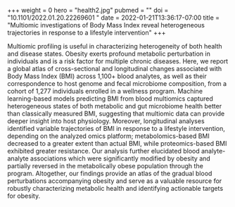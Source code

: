 +++
weight = 0
hero = "health2.jpg"
pubmed = ""
doi = "10.1101/2022.01.20.22269601 "
date = 2022-01-21T13:36:17-07:00
title = "Multiomic investigations of Body Mass Index reveal heterogeneous trajectories in response to a lifestyle intervention"
+++

Multiomic profiling is useful in characterizing heterogeneity of both health and disease states. Obesity exerts profound metabolic perturbation in individuals and is a risk factor for multiple chronic diseases. Here, we report a global atlas of cross-sectional and longitudinal changes associated with Body Mass Index (BMI) across 1,100+ blood analytes, as well as their correspondence to host genome and fecal microbiome composition, from a cohort of 1,277 individuals enrolled in a wellness program. Machine learning-based models predicting BMI from blood multiomics captured heterogeneous states of both metabolic and gut microbiome health better than classically measured BMI, suggesting that multiomic data can provide deeper insight into host physiology. Moreover, longitudinal analyses identified variable trajectories of BMI in response to a lifestyle intervention, depending on the analyzed omics platform; metabolomics-based BMI decreased to a greater extent than actual BMI, while proteomics-based BMI exhibited greater resistance. Our analysis further elucidated blood analyte-analyte associations which were significantly modified by obesity and partially reversed in the metabolically obese population through the program. Altogether, our findings provide an atlas of the gradual blood perturbations accompanying obesity and serve as a valuable resource for robustly characterizing metabolic health and identifying actionable targets for obesity.
